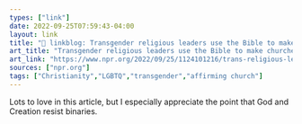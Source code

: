 ```yaml
---
types: ["link"]
date: 2022-09-25T07:59:43-04:00
layout: link
title: "🔗 linkblog: Transgender religious leaders use the Bible to make churches more inclusive : NPR'"
art_title: "Transgender religious leaders use the Bible to make churches more inclusive : NPR"
art_link: "https://www.npr.org/2022/09/25/1124101216/trans-religious-leaders-say-scripture-should-inspire-inclusive-congregations"
sources: ["npr.org"]
tags: ["Christianity","LGBTQ","transgender","affirming church"]
---
```

Lots to love in this article, but I especially appreciate the point that God and Creation resist binaries.
 
